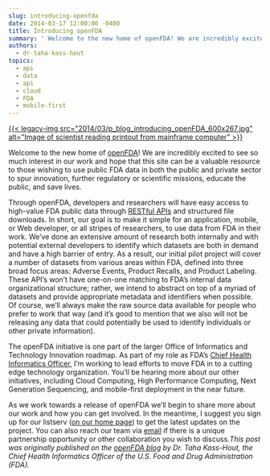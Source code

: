 ```yaml
---
slug: introducing-openfda
date: 2014-03-17 12:00:06 -0400
title: Introducing openFDA
summary: ' Welcome to the new home of openFDA! We are incredibly excited to see so much interest in our work and hope that this site can be a valuable resource to those wishing to use public FDA data in both the public and private'
authors:
  - dr-taha-kass-hout
topics:
  - api
  - data
  - api
  - cloud
  - FDA
  - mobile-first
---
```


[{{< legacy-img src="2014/03/p\_blog\_introducing\_openFDA\_600x267.jpg" alt="Image of scientist reading printout from mainframe computer" >}}](https://s3.amazonaws.com/digitalgov/_legacy-img/2014/03/p_blog_introducing_openFDA_600x267.jpg)

Welcome to the new home of [openFDA](http://open.fda.gov/)! We are incredibly excited to see so much interest in our work and hope that this site can be a valuable resource to those wishing to use public FDA data in both the public and private sector to spur innovation, further regulatory or scientific missions, educate the public, and save lives.

Through openFDA, developers and researchers will have easy access to high-value FDA public data through [RESTful APIs](http://apievangelist.com/index.html) and structured file downloads. In short, our goal is to make it simple for an application, mobile, or Web developer, or all stripes of researchers, to use data from FDA in their work. We&#8217;ve done an extensive amount of research both internally and with potential external developers to identify which datasets are both in demand and have a high barrier of entry. As a result, our initial pilot project will cover a number of datasets from various areas within FDA, defined into three broad focus areas: Adverse Events, Product Recalls, and Product Labeling. These API&#8217;s won&#8217;t have one-on-one matching to FDA&#8217;s internal data organizational structure; rather, we intend to abstract on top of a myriad of datasets and provide appropriate metadata and identifiers when possible. Of course, we&#8217;ll always make the raw source data available for people who prefer to work that way (and it&#8217;s good to mention that we also will not be releasing any data that could potentially be used to identify individuals or other private information).

The openFDA initiative is one part of the larger Office of Informatics and Technology Innovation roadmap. As part of my role as FDA&#8217;s [Chief Health Informatics Officer](http://www.fda.gov/AboutFDA/CentersOffices/ucm349836.htm), I&#8217;m working to lead efforts to move FDA in to a cutting edge technology organization. You&#8217;ll be hearing more about our other initiatives, including Cloud Computing, High Performance Computing, Next Generation Sequencing, and mobile-first deployment in the near future.

As we work towards a release of openFDA we&#8217;ll begin to share more about our work and how you can get involved. In the meantime, I suggest you sign up for our listserv ([on our home page](http://open.fda.gov/)) to get the latest updates on the project. You can also reach our team via [email](mailto:open@fda.hhs.gov) if there is a unique partnership opportunity or other collaboration you wish to discuss._This post was originally published on the [openFDA blog](http://open.fda.gov/) by Dr. Taha Kass-Hout, the Chief Health Informatics Officer of the U.S. Food and Drug Administration (FDA)._